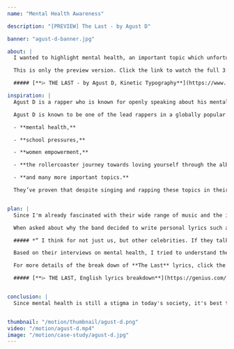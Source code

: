 ```yaml
---
name: "Mental Health Awareness"

description: "[PREVIEW] The Last - by Agust D"

banner: "agust-d-banner.jpg"

about: |
  I wanted to highlight mental health, an important topic which unfortunately is still considered a stigma in today’s society. This is only a short preview of a 3 minute kinetic typography to the song “The Last” by a rapper named Suga (aka Agust D). He addresses the monster named “fame” which negatively impacts his “mental pollution”.

  This is only the preview version. Click the link to watch the full 3:50 minute video on YouTube.

  ##### [**⌲ THE LAST - by Agust D, Kinetic Typography**](https://www.youtube.com/watch?v=-cdkhX4Hqwc)

inspiration: |
  Agust D is a rapper who is known for openly speaking about his mental health issues through his deep and personal lyrics. In his self-titled album “Agust D Mixtape” which was released in 2016, there are several songs that address his struggles with depression, social phobia, and past suicidal thoughts. He is aware that the topic of mental health is not highly talked about and still stigmatized, especially in the Asian community. However, he mentioned that this topic needs to be addressed in order to help others going through similar situations.

  Agust D is known to be one of the lead rappers in a globally popular band called Bangtan Sonyeondan, or BTS internationally. The group’s popularity has reached international waves, and has gained recognition as a socially conscious group. Often, they write songs that many youths around the world can relate and touch on the themes of:

  - **mental health,**

  - **school pressures,**

  - **women empowerment,**

  - **the rollercoaster journey towards loving yourself through the album series “Love Yourself”**

  - **and many more important topics.**

  They’ve proven that despite singing and rapping these topics in their native language, language is never a barrier when it comes to music especially when promoting a positive message to those willing to listen and read translated lyrics. They’ve broken barriers and numerous world records with their songs.


plan: |
  Since I'm already fascinated with their wide range of music and the important themes they touch on in their lyrics, I've done a bit of research on why they decided to share their private pain to the public.

  When asked about why the band decided to write personal lyrics such as mental health in a recent interview, the leader and spokesperson of the group (RM) says,

  ##### *“ I think for not just us, but other celebrities. If they talk about it openly - if they talk about depression for example like it’s the common cold, then it becomes more and more accepted if it’s a common disorder like the cold. More and more, I think artists or celebrities who have a voice should talk about these problems and bring it up to the surface. ”*

  Based on their interviews on mental health, I tried to understand the problem through their words and visualize their thoughts. **The Last** included some Korean symbolisms within the well written lyrics that international fans may not know about. As I went to various fan sites that broke down the lyrics section by section, I realized that this is more than just his struggle with depression and social phobia. He talks about *“hiding in the bathroom”* which is a common Korean phrase meaning wanting to end his life.

  For more details of the break down of **The Last** lyrics, click the link below:

  ##### [**⌲ THE LAST, English lyrics breakdown**](https://genius.com/17903517)


conclusion: |
  Since mental health is still a stigma in today's society, it's best to continue talking about the topic until the stigma barrier is broken. Like the leader of the group said, *"**if they talk about depression for example like it’s the common cold, then it becomes more and more accepted if it’s a common disorder like the cold.**"* - RM.


thumbnail: "/motion/thumbnail/agust-d.png"
video: "/motion/agust-d.mp4"
image: "/motion/case-study/agust-d.jpg"
---
```

